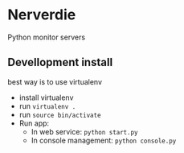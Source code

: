 # Nerverdie
Python monitor servers

## Devellopment install
best way is to use virtualenv

* install virtualenv
* run ```virtualenv .```
* run ```source bin/activate```
* Run app:
  * In web service: ```python start.py```
  * In console management: ```python console.py```
